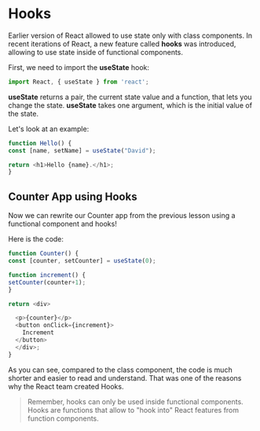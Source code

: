 # Hooks
Earlier version of React allowed to use state only with class components.
In recent iterations of React, a new feature called **hooks** was introduced, allowing to use state inside of functional components.

First, we need to import the **useState** hook:

```js
import React, { useState } from 'react';
```

**useState** returns a pair, the current state value and a function, that lets you change the state.
**useState** takes one argument, which is the initial value of the state.

Let's look at an example:

```js
function Hello() {
const [name, setName] = useState("David");

return <h1>Hello {name}.</h1>;
}
```
## Counter App using Hooks
Now we can rewrite our Counter app from the previous lesson using a functional component and hooks!

Here is the code:
```js
function Counter() {
const [counter, setCounter] = useState(0);

function increment() {
setCounter(counter+1);
}

return <div>

  <p>{counter}</p>
  <button onClick={increment}>
    Increment
  </button>
  </div>;
}
```
As you can see, compared to the class component, the code is much shorter and easier to read and understand. That was one of the reasons why the React team created Hooks.

> Remember, hooks can only be used inside functional components.
> Hooks are functions that allow to "hook into" React features from function components.
